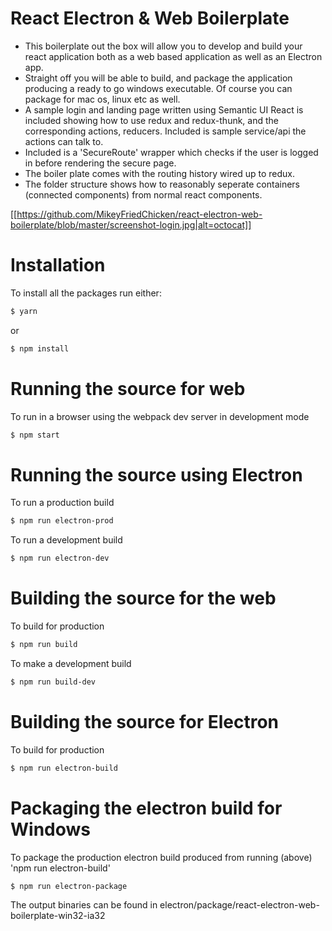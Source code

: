 # React Electron & Web Boilerplate

- This boilerplate out the box will allow you to develop and build your react application both as a web based application as well as an Electron app.  
- Straight off you will be able to build, and package the application producing a ready to go windows executable.  Of course you can package for mac os, linux etc as well.
- A sample login and landing page written using Semantic UI React is included showing how to use redux and redux-thunk, and the corresponding actions, reducers.  Included is sample service/api the actions can talk to.
- Included is a 'SecureRoute' wrapper which checks if the user is logged in before rendering the secure page.
- The boiler plate comes with the routing history wired up to redux.
- The folder structure shows how to reasonably seperate containers (connected components) from normal react components.

[[https://github.com/MikeyFriedChicken/react-electron-web-boilerplate/blob/master/screenshot-login.jpg|alt=octocat]]

# Installation
To install all the packages run either:

```sh
$ yarn
```
or

```sh
$ npm install
```
# Running the source for web
To run in a browser using the webpack dev server in development mode
```sh
$ npm start
```

# Running the source using Electron

To run a production build
```sh
$ npm run electron-prod
```
To run a development build
```sh
$ npm run electron-dev
```


# Building the source for the web

To build for production
```sh
$ npm run build
```
To make a development build
```sh
$ npm run build-dev
```

# Building the source for Electron

To build for production
```sh
$ npm run electron-build
```
# Packaging the electron build for Windows

To package the production electron build produced from running (above) 'npm run electron-build'
```sh
$ npm run electron-package
```
The output binaries can be found in electron/package/react-electron-web-boilerplate-win32-ia32


